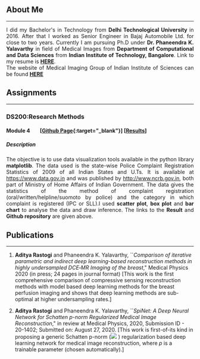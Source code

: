 

## About Me 
 * * *
 <p align="justify">
 I did my Bachelor's in Technology from <b>Delhi Technological University</b> in 2016. After that I worked as Senior Engineer in Bajaj Automobile Ltd. for close to two years. Currently I am pursuing Ph.D  under <b> Dr. Phaneendra K. Yalavarthy</b> in field of Medical Images from <b>Department of Computational and Data Sciences</b> from <b>Indian Institute of Technology, Bangalore</b>. Link to my resume is <a href= "pdf/Resume.pdf" target="blank"><b>HERE</b></a>.  <br>
The website of Medical Imaging Group of Indian Institute of Sciences can be found <a href = "http://cds.iisc.ac.in/faculty/yalavarthy/MIG/Links.html" target = "blank"> <b>HERE</b> </a>
</p>





## Assignments

* * *
### DS200:Research Methods 
#### Module 4  &nbsp;&nbsp;&nbsp;&nbsp;&nbsp;&nbsp;  [[Github Page](https://github.com/adityarastogi2k12/ds200){:target="_blank"}] [[Results](DS200/module4/README.md)]
##### Description
<p align="justify">
The objective is to use data visualization tools available in the python library <b>matplotlib</b>. The data used is the state-wise Police Complaint Registration Statistics of 2009 of all Indian States and U.Ts. It is available at <a href="https://www.data.gov.in" target="blank">https://www.data.gov.in</a> and was published by <a href="http://www.ncrb.gov.in" target="blank">http://www.ncrb.gov.in</a>, both part of Ministry of Home Affairs of Indian Government. The data gives the statistics of the method of complaint registration (oral/written/helpline/suomoto by police) and the category in which complaint is registered (IPC or SLL).I used <b>scatter plot</b>, <b>box plot</b> and <b>bar chart</b> to analyse the data and draw inference. The links to the <b>Result</b> and <b>Github repository</b> are given above.
</p>


## Publications

* * *

1. **Aditya Rastogi** and Phaneendra K. Yalavarthy, ``*Comparison of iterative parametric and indirect deep learning-based reconstruction methods in highly undersampled DCE‐MR Imaging of the breast*," Medical Physics 2020 (in press; 24 pages in journal format)
    [This work is the first comprehensive comparison of compressive sensing reconstruction methods with model based deep learning methods for the breast perfusion imaging and shows that deep learning methods are sub-optimal at higher undersampling rates.]
    
1. **Aditya Rastogi** and Phaneendra K. Yalavarthy, ``*SpiNet: A Deep Neural Network for Schatten p-norm Regularized Medical Image Reconstruction*," in review at Medical Physics, 2020, Submission ID - 20-1402; Submitted on: August 27, 2020. [This work is first-of-its kind in proposing a generic Schatten p-norm (<img src="https://render.githubusercontent.com/render/math?math= 0 < p \leq 2">
) regularization based deep learning network for medical image reconstruction, where $p$ is a trainable parameter (chosen automatically).]


<!-- Remove above link if you don't want to attibute -->
